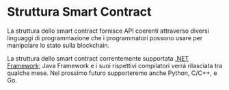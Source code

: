 # Struttura Smart Contract

La struttura dello smart contract fornisce API coerenti attraverso diversi linguaggi di programmazione che i programmatori possono usare per manipolare lo stato sulla blockchain.

La struttura dello smart contract correntemente supportata [.NET Framework](fw/dotnet.md); Java Framework e i suoi rispettivi compilatori verrá rilasciata tra qualche mese. Nel prossimo futuro supporteremo anche Python, C/C++, e Go.


